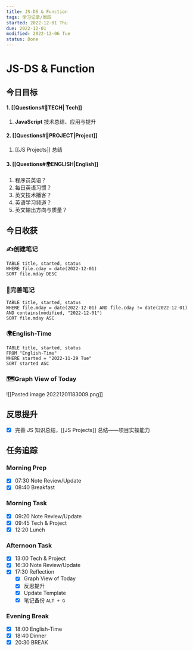 ```yaml
---
title: JS-DS & Function
tags: 学习记录/周四
started: 2022-12-01 Thu
due: 2022-12-01
modified: 2022-12-06 Tue
status: Done
---
```

# JS-DS & Function
## 今日目标
#### 1. [[Questions#🚀TECH| Tech]]
1. **JavaScript** 技术总结、应用与提升
#### 2. [[Questions#🚀PROJECT|Project]]
1. [[JS Projects]] 总结
#### 3. [[Questions#🌍ENGLISH|English]]
1. 程序员英语？
2. 每日英语习惯？
3. 英文技术播客？
4. 英语学习频道？
5. 英文输出方向与质量？
## 今日收获
### ✍️创建笔记

```dataview
TABLE title, started, status
WHERE file.cday = date(2022-12-01)
SORT file.mday DESC
```

### 📝完善笔记

```dataview
TABLE title, started, status
WHERE file.mday = date(2022-12-01) AND file.cday != date(2022-12-01) AND contains(modified, "2022-12-01")
SORT file.mday ASC
```

### 🌍English-Time

```dataview
TABLE title, started, status
FROM "English-Time"
WHERE started = "2022-11-29 Tue"
SORT started ASC
```

### 🗺️Graph View of Today
![[Pasted image 20221201183009.png]]
## 反思提升
- [x] 完善 JS 知识总结，[[JS Projects]] 总结——项目实操能力
## 任务追踪
### Morning Prep
- [x] 07:30 Note Review/Update
- [x] 08:40 Breakfast
### Morning Task
- [x] 09:20 Note Review/Update
- [x] 09:45 Tech & Project
- [x] 12:20 Lunch
### Afternoon Task
- [x] 13:00 Tech & Project
- [x] 16:30 Note Review/Update
- [x] 17:30 Reflection
	- [x] Graph View of Today
	- [x] 反思提升
	- [x] Update Template 
	- [x] 笔记备份 `ALT + G`
### Evening Break
- [x] 18:00 English-Time
- [x] 18:40 Dinner
- [x] 20:30 BREAK